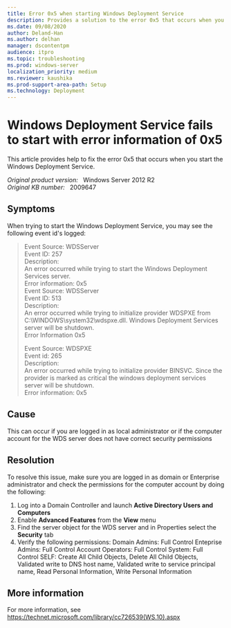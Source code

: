 ```yaml
---
title: Error 0x5 when starting Windows Deployment Service
description: Provides a solution to the error 0x5 that occurs when you start the Windows Deployment Service.
ms.date: 09/08/2020
author: Deland-Han
ms.author: delhan
manager: dscontentpm
audience: itpro
ms.topic: troubleshooting
ms.prod: windows-server
localization_priority: medium
ms.reviewer: kaushika
ms.prod-support-area-path: Setup
ms.technology: Deployment
---
```

# Windows Deployment Service fails to start with error information of 0x5

This article provides help to fix the error 0x5 that occurs when you start the Windows Deployment Service.

_Original product version:_ &nbsp; Windows Server 2012 R2  
_Original KB number:_ &nbsp; 2009647

## Symptoms

When trying to start the Windows Deployment Service, you may see the following event id's logged:

> Event Source: WDSServer  
Event ID: 257  
Description:  
An error occurred while trying to start the Windows  Deployment Services server.  
Error information: 0x5  
Event Source: WDSServer  
Event ID: 513  
Description:  
An error occurred while trying to initialize provider WDSPXE from C:\WINDOWS\system32\wdspxe.dll. Windows Deployment Services server will be shutdown.  
Error Information 0x5  
>
> Event Source:  WDSPXE  
Event id:  265  
Description:  
An error occurred while trying to initialize provider BINSVC. Since the provider is marked as critical the windows deployment services server will be shutdown.  
Error information:  0x5

## Cause

This can occur if you are logged in as local administrator or if the computer account for the WDS server does not have correct security permissions

## Resolution

To resolve this issue, make sure you are logged in as domain or Enterprise administrator and check the permissions for the computer account by doing the following: 
1. Log into a Domain Controller and launch **Active Directory Users and Computers**  
2. Enable **Advanced Features** from the **View** menu
3. Find the server object for the WDS server and in Properties select the **Security** tab
4. Verify the following permissions: Domain Admins:  Full Control
Enteprise Admins:  Full Control
Account Operators:  Full Control
System:  Full Control
SELF:  Create All Child Objects, Delete All Child Objects, Validated write to DNS host name, Validated write to service principal name, Read Personal Information, Write Personal Information

## More information

For more information, see https://technet.microsoft.com/library/cc726539(WS.10).aspx

